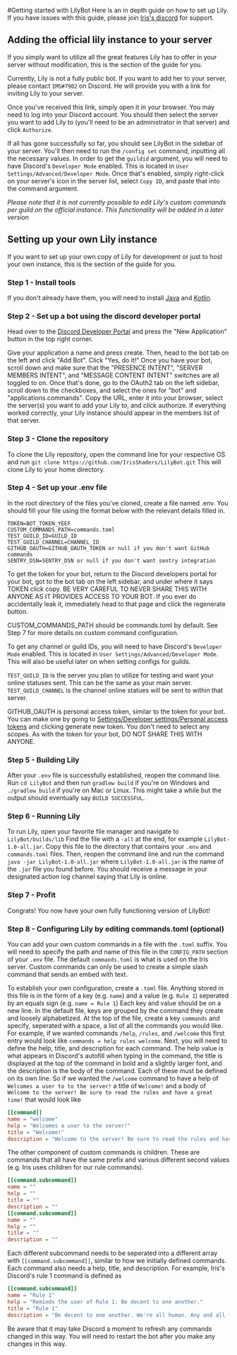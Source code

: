 #Getting started with LilyBot
Here is an in depth guide on how to set up Lily. If you have issues with this guide, please join [Iris's discord](https://discord.gg/jQJnav2jPu) for support.

## Adding the official lily instance to your server
If you simply want to utilize all the great features Lily has to offer in your server without modification, this is the section of the guide for you.

Currently, Lily is not a fully public bot. If you want to add her to your server, please contact `IMS#7902` on Discord. He will provide you with a link for inviting Lily to your server.

Once you've received this link, simply open it in your browser. You may need to log into your Discord account. You should then select the server you want to add Lily to (you'll need to be an administrator in that server) and click `Authorize`.

If all has gone successfully so far, you should see LilyBot in the sidebar of your server. You'll then need to run the `/config set` command, inputting all the necessary values. In order to get the `guildid` argument, you will need to have Discord's `Developer Mode` enabled. This is located in `User Settings/Advanced/Developer Mode`. Once that's enabled, simply right-click on your server's icon in the server list, select `Copy ID`, and paste that into the command argument.

*Please note that it is not currently possible to edit Lily's custom commands per guild on the official instance. This functionality will be added in a later version*

## Setting up your own Lily instance
If you want to set up your own copy of Lily for development or just to host your own instance, this is the section of the guide for you.

### Step 1 - Install tools
If you don't already have them, you will need to install [Java](https://adoptium.net/) and [Kotlin](https://kotlinlang.org/docs/command-line.html#snap-package).

### Step 2 - Set up a bot using the discord developer portal

Head over to the [Discord Developer Portal](https://discord.com/developers/applications) and press the "New Application" button in the top right corner.

Give your application a name and press create. Then, head to the bot tab on the left and click "Add Bot". Click "Yes, do it!" Once you have your bot, scroll down and make sure that the "PRESENCE INTENT", "SERVER MEMBERS INTENT", and "MESSAGE CONTENT INTENT" switches are all toggled to on. Once that's done, go to the OAuth2 tab on the left sidebar, scroll down to the checkboxes, and select the ones for "bot" and "applications.commands". Copy the URL, enter it into your browser, select the server(s) you want to add your Lily to, and click authorize. If everything worked correctly, your Lily instance should appear in the members list of that server.

### Step 3 - Clone the repository

To clone the Lily repository, open the command line for your respective OS and run `git clone https://github.com/IrisShaders/LilyBot.git` This will clone Lily to your home directory.

### Step 4 - Set up your .env file

In the root directory of the files you've cloned, create a file named .env. You should fill your file using the format below with the relevant details filled in.

```
TOKEN=BOT_TOKEN_YEEF
CUSTOM_COMMANDS_PATH=commands.toml
TEST_GUILD_ID=GUILD_ID
TEST_GUILD_CHANNEL=CHANNEL_ID
GITHUB_OAUTH=GITHUB_OAUTH_TOKEN or null if you don't want GitHub commands
SENTRY_DSN=SENTRY_DSN or null if you don't want sentry integration
```

To get the token for your bot, return to the Discord developers portal for your bot, got to the bot tab on the left sidebar, and under where it says TOKEN click copy. BE VERY CAREFUL TO NEVER SHARE THIS WITH ANYONE AS IT PROVIDES ACCESS TO YOUR BOT. If you ever do accidentally leak it, immediately head to that page and click the regenerate button.

CUSTOM_COMMANDS_PATH should be commands.toml by default. See Step 7 for more details on custom command configuration.

To get any channel or guild IDs, you will need to have Discord's `Developer Mode` enabled. This is located in `User Settings/Advanced/Developer Mode`. This will also be useful later on when setting configs for guilds.

`TEST_GUILD_ID` is the server you plan to utilize for testing and want your online statuses sent. This can be the same as your main server. `TEST_GUILD_CHANNEL` is the channel online statues will be sent to within that server.

GITHUB_OAUTH is personal access token, similar to the token for your bot. You can make one by going to [Settings/Developer settings/Personal access tokens](https://github.com/settings/tokens) and clicking generate new token. You don't need to select any scopes. As with the token for your bot, DO NOT SHARE THIS WITH ANYONE.

### Step 5 - Building Lily

After your `.env` file is successfully established, reopen the command line. Run `cd LilyBot` and then run `gradlew build` if you're on Windows and `./gradlew build` if you're on Mac or Linux. This might take a while but the output should eventually say `BUILD SUCCESSFUL`.

### Step 6 - Running Lily
To run Lily, open your favorite file manager and navigate to `LilyBot/builds/lib` Find the file with a `-all` at the end, for example `LilyBot-1.0-all.jar`. Copy this file to the directory that contains your `.env` and `commands.toml` files. Then, reopen the command line and run the command `java -jar LilyBot-1.0-all.jar` where `LilyBot-1.0-all.jar` is the name of the `.jar` file you found before. You should receive a message in your designated action log channel saying that Lily is online.

### Step 7 - Profit
Congrats! You now have your own fully functioning version of LilyBot!

### Step 8 - Configuring Lily by editing commands.toml (optional)
You can add your own custom commands in a file with the `.toml` suffix. You will need to specify the path and name of this file in the `CONFIG_PATH` section of your `.env` file. The default `commands.toml` is what is used on the Iris server. Custom commands can only be used to create a simple slash command that sends an embed with text.

To establish your own configuration, create a `.toml` file. Anything stored in this file is in the form of a key (e.g. `name`) and a value (e.g. `Rule 1`) seperated by an equals sign (e.g. `name = Rule 1`) Each key and value should be on a new line. In the default file, keys are grouped by the command they create and loosely alphabetized. At the top of the file, create a key `commands` and specify, seperated with a space, a list of all the commands you would like. For example, if we wanted commands `/help`, `/rules`, and `/welcome` this first entry would look like `commands = help rules welcome`. Next, you will need to define the help, title, and description for each command. The help value is what appears in Discord's autofill when typing in the command, the title is displayed at the top of the command in bold and a slightly larger font, and the description is the body of the command. Each of these must be defined on its own line. So if we wanted the `/welcome` command to have a help of `Welcomes a user to to the server!` a title of `Welcome!` and a body of `Welcome to the server! Be sure to read the rules and have a great time!` that would look like 
```toml
[[command]]
name = "welcome"
help = "Welcomes a user to the server!"
title = "Welcome!"
description = "Welcome to the server! Be sure to read the rules and have a great time!"
```
The other component of custom commands is children. These are commands that all have the same prefix and various different second values (e.g. Iris uses children for our rule commands).
```toml
[[command.subcommand]] 
name = ""
help = ""
title = ""
description = ""
[[command.subcommand]]
name = ""
help = ""
title = ""
description = ""
```
Each different subcommand needs to be seperated into a different array with `[[command.subcommand]]`, similar to how we initially defined commands. Each command also needs a help, title, and description. For example, Iris's Discord's rule 1 command is defined as

```toml
[[command.subcommand]]
name = "Rule 1"
help = "Reminds the user of Rule 1: Be decent to one another."
title = "Rule 1"
description = "Be decent to one another. We're all human. Any and all forms of bigotry, harassment, doxxing, exclusionary, or otherwise abusive behavior will not be tolerated. Excessive rudeness, impatience, and hostility are not welcome. Do not rage out or make personal attacks against other people. Do not encourage users to brigade/raid other communities."
```

Be aware that it may take Discord a moment to refresh any commands changed in this way. You will need to restart the bot after you make any changes in this way.
